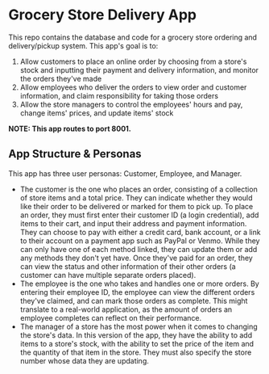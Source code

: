 # Grocery Store Delivery App

This repo contains the database and code for a grocery store ordering and delivery/pickup system. This app's goal is to:
1. Allow customers to place an online order by choosing from a store's stock and inputting their payment and delivery information, and monitor the orders they've made
1. Allow employees who deliver the orders to view order and customer information, and claim responsibility for taking those orders
1. Allow the store managers to control the employees' hours and pay, change items' prices, and update items' stock

**NOTE: This app routes to port 8001.**

## App Structure & Personas

This app has three user personas: Customer, Employee, and Manager.
* The customer is the one who places an order, consisting of a collection of store items and a total price. They can indicate whether they would like their order to be delivered or marked for them to pick up. To place an order, they must first enter their customer ID (a login credential), add items to their cart, and input their address and payment information. They can choose to pay with either a credit card, bank account, or a link to their account on a payment app such as PayPal or Venmo. While they can only have one of each method linked, they can update them or add any methods they don't yet have. Once they've paid for an order, they can view the status and other information of their other orders (a customer can have multiple separate orders placed).
* The employee is the one who takes and handles one or more orders. By entering their employee ID, the employee can view the different orders they've claimed, and can mark those orders as complete. This might translate to a real-world application, as the amount of orders an employee completes can reflect on their performance.
* The manager of a store has the most power when it comes to changing the store's data. In this version of the app, they have the ability to add items to a store's stock, with the ability to set the price of the item and the quantity of that item in the store. They must also specify the store number whose data they are updating.



